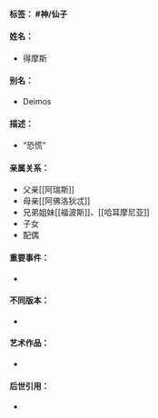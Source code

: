 #### 标签： #神/仙子
#### 姓名：
- 得摩斯
#### 别名：
- Deimos
#### 描述：
- “恐慌”
#### 亲属关系：
- 父亲[[阿瑞斯]]
- 母亲[[阿佛洛狄忒]]
- 兄弟姐妹[[福波斯]]、[[哈耳摩尼亚]]
- 子女
- 配偶
#### 重要事件：
- 
#### 不同版本：
- 
#### 艺术作品：
- 
#### 后世引用：
- 